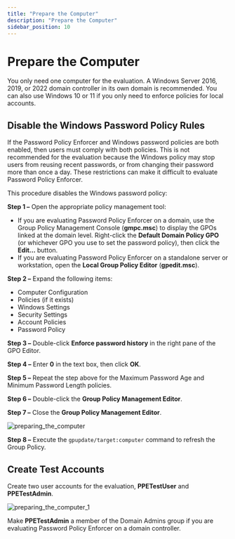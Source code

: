 ```yaml
---
title: "Prepare the Computer"
description: "Prepare the Computer"
sidebar_position: 10
---
```


# Prepare the Computer

You only need one computer for the evaluation. A Windows Server 2016, 2019, or 2022 domain
controller in its own domain is recommended. You can also use Windows 10 or 11 if you only need to
enforce policies for local accounts.

## Disable the Windows Password Policy Rules

If the Password Policy Enforcer and Windows password policies are both enabled, then users must
comply with both policies. This is not recommended for the evaluation because the Windows policy may
stop users from reusing recent passwords, or from changing their password more than once a day.
These restrictions can make it difficult to evaluate Password Policy Enforcer.

This procedure disables the Windows password policy:

**Step 1 –** Open the appropriate policy management tool:

- If you are evaluating Password Policy Enforcer on a domain, use the Group Policy Management
  Console (**gmpc.msc**) to display the GPOs linked at the domain level. Right-click the **Default
  Domain Policy GPO** (or whichever GPO you use to set the password policy), then click the
  **Edit...** button.
- If you are evaluating Password Policy Enforcer on a standalone server or workstation, open the
  **Local Group Policy Editor** (**gpedit.msc**).

**Step 2 –** Expand the following items:

- Computer Configuration
- Policies (if it exists)
- Windows Settings
- Security Settings
- Account Policies
- Password Policy

**Step 3 –** Double-click **Enforce password history** in the right pane of the GPO Editor.

**Step 4 –** Enter **0** in the text box, then click **OK**.

**Step 5 –** Repeat the step above for the Maximum Password Age and Minimum Password Length
policies.

**Step 6 –** Double-click the **Group Policy Management Editor**.

**Step 7 –** Close the **Group Policy Management Editor**.

![preparing_the_computer](/images/passwordpolicyenforcer/11.1/evaluation/preparing_the_computer.webp)

**Step 8 –** Execute the `gpupdate/target:computer` command to refresh the Group Policy.

## Create Test Accounts

Create two user accounts for the evaluation, **PPETestUser** and **PPETestAdmin**.

![preparing_the_computer_1](/images/passwordpolicyenforcer/11.1/evaluation/preparing_the_computer_1.webp)

Make **PPETestAdmin** a member of the Domain Admins group if you are evaluating Password Policy
Enforcer on a domain controller.
